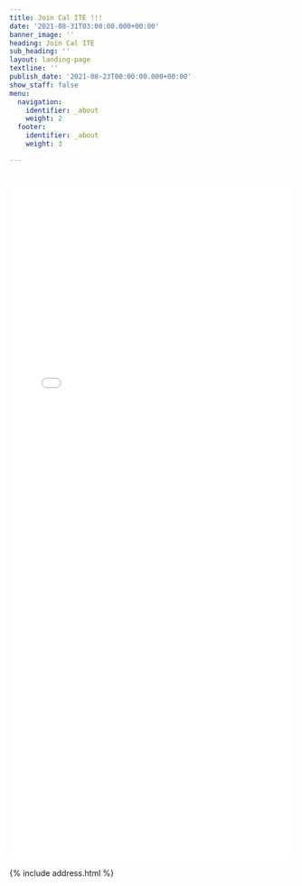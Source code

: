 ```yaml
---
title: Join Cal ITE !!!
date: '2021-08-31T03:00:00.000+00:00'
banner_image: ''
heading: Join Cal ITE
sub_heading: ''
layout: landing-page
textline: ''
publish_date: '2021-08-23T00:00:00.000+00:00'
show_staff: false
menu:
  navigation:
    identifier: _about
    weight: 2
  footer:
    identifier: _about
    weight: 3

---
```

<br>

<iframe src="[https://docs.google.com/forms/d/e/1FAIpQLSdQdlAFS7FRL0a_6XP6dx3Ww9VU4xwB6IegW2dXORyiweKqEg/viewform?usp=sf_link](https://docs.google.com/forms/d/e/1FAIpQLSdQdlAFS7FRL0a_6XP6dx3Ww9VU4xwB6IegW2dXORyiweKqEg/viewform?usp=sf_link "https://docs.google.com/forms/d/e/1FAIpQLSdQdlAFS7FRL0a_6XP6dx3Ww9VU4xwB6IegW2dXORyiweKqEg/viewform?usp=sf_link")" style="width:100%;height:1200px;border:0;"> <a href="[https://docs.google.com/forms/d/e/1FAIpQLSdQdlAFS7FRL0a_6XP6dx3Ww9VU4xwB6IegW2dXORyiweKqEg/viewform?usp=sf_link](https://docs.google.com/forms/d/e/1FAIpQLSdQdlAFS7FRL0a_6XP6dx3Ww9VU4xwB6IegW2dXORyiweKqEg/viewform?usp=sf_link "https://docs.google.com/forms/d/e/1FAIpQLSdQdlAFS7FRL0a_6XP6dx3Ww9VU4xwB6IegW2dXORyiweKqEg/viewform?usp=sf_link")">Open Contact Form</a> </iframe>

<br>

{% include address.html %}

<br>